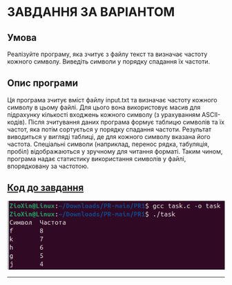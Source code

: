 # ЗАВДАННЯ ЗА ВАРІАНТОМ

## Умова

Реалізуйте програму, яка зчитує з файлу текст та визначає частоту кожного символу. Виведіть символи у порядку спадання їх частоти.

## Опис програми

Ця програма зчитує вміст файлу input.txt та визначає частоту кожного символу в цьому файлі. Для цього вона використовує масив для підрахунку кількості входжень кожного символу (з урахуванням ASCII-кодів). Після зчитування даних програма формує таблицю символів та їх частот, яка потім сортується у порядку спадання частоти. Результат виводиться у вигляді таблиці, де для кожного символу вказана його частота. Спеціальні символи (наприклад, перенос рядка, табуляція, пробіл) відображаються у зручному для читання форматі. Таким чином, програма надає статистику використання символів у файлі, впорядковану за частотою.

## [Код до завдання](task.c)

![Зображення](19.png)

---
